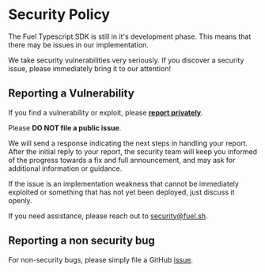 # Security Policy

The Fuel Typescript SDK is still in it's development phase. This means that there may be issues in our implementation.

We take security vulnerabilities very seriously. If you discover a security issue, please immediately bring it to our attention!

## Reporting a Vulnerability

If you find a vulnerability or exploit, please [**report privately**](https://github.com/FuelLabs/fuels-ts/security/advisories/new).

Please **DO NOT file a public issue**.

We will send a response indicating the next steps in handling your report. After the initial reply to your report, the security team will keep you informed of the progress towards a fix and full announcement, and may ask for additional information or guidance.

If the issue is an implementation weakness that cannot be immediately exploited or something that has not yet been deployed, just discuss it openly.

If you need assistance, please reach out to [security@fuel.sh](mailto:security@fuel.sh).

## Reporting a non security bug

For non-security bugs, please simply file a GitHub [issue](https://github.com/FuelLabs/fuels-ts/issues/new).
